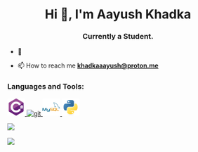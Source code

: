 <h1 align="center">Hi 👋, I'm Aayush Khadka</h1>
<h3 align="center">Currently a Student.</h3>



- 🌱 

- 📫 How to reach me **khadkaaayush@proton.me**



<h3 align="left">Languages and Tools:</h3>
<p align="left"> <a href="https://www.w3schools.com/cs/" target="_blank" rel="noreferrer"> <img src="https://raw.githubusercontent.com/devicons/devicon/master/icons/csharp/csharp-original.svg" alt="csharp" width="40" height="40"/> </a> <a href="https://git-scm.com/" target="_blank" rel="noreferrer"> <img src="https://www.vectorlogo.zone/logos/git-scm/git-scm-icon.svg" alt="git" width="40" height="40"/> </a> <a href="https://www.mysql.com/" target="_blank" rel="noreferrer"> <img src="https://raw.githubusercontent.com/devicons/devicon/master/icons/mysql/mysql-original-wordmark.svg" alt="mysql" width="40" height="40"/> </a> <a href="https://www.python.org" target="_blank" rel="noreferrer"> <img src="https://raw.githubusercontent.com/devicons/devicon/master/icons/python/python-original.svg" alt="python" width="40" height="40"/> </a> </p>

![](https://github-readme-streak-stats.herokuapp.com/?user=Aayush-Khadka&theme=react&hide_border=false)<br/>

![](https://github-readme-stats.vercel.app/api/top-langs/?username=Aayush-Khadka&theme=react&hide_border=false&include_all_commits=false&count_private=true&layout=compact)



